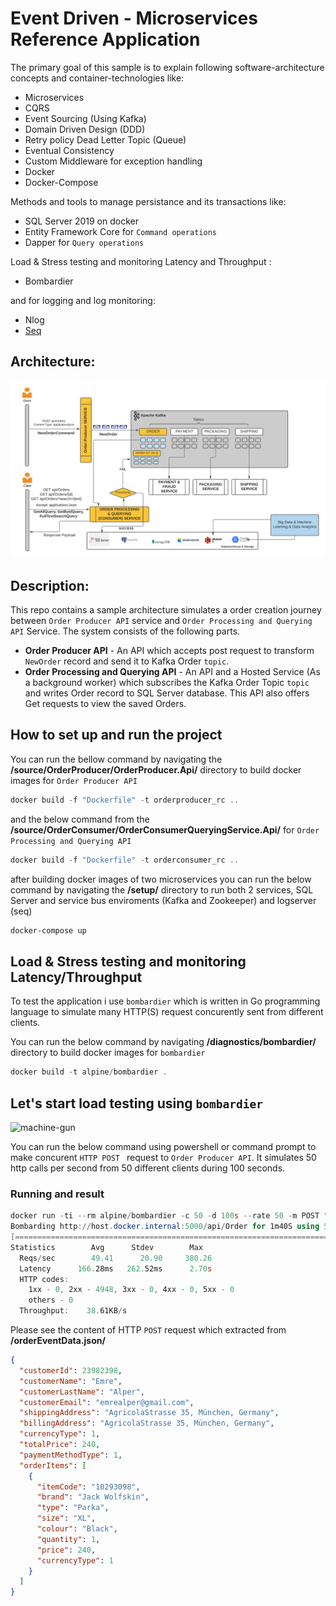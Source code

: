 # Event Driven - Microservices Reference Application

 The primary goal of this sample is to explain following software-architecture concepts and container-technologies like:  
* Microservices  
* CQRS  
* Event Sourcing (Using Kafka)
* Domain Driven Design (DDD)  
* Retry policy Dead Letter Topic (Queue)
* Eventual Consistency  
* Custom Middleware for exception handling
* Docker
* Docker-Compose

Methods and tools to manage persistance and its transactions like:
* SQL Server 2019 on docker
* Entity Framework Core for `Command operations`
* Dapper for `Query operations`


Load & Stress testing and monitoring Latency and Throughput  :
* Bombardier

and for logging and log monitoring:

* Nlog
* [Seq](https://datalust.co/seq)

## Architecture:
![architecture](https://github.com/emrealper/order-event-processing/raw/main/media/Event%20Driven-Ordering%20Microservices%20Reference%20Application.png)

## Description:
This repo contains a sample architecture simulates a order creation journey between `Order Producer API` service and `Order Processing and Querying API` Service. The system consists of the following parts.

* **Order Producer API** - An API which accepts post request to transform `NewOrder` record and send it to Kafka Order `topic`.
* **Order Processing and Querying API** - An API and a Hosted Service (As a background worker) which subscribes the Kafka Order Topic `topic` and writes Order record to SQL Server database. This API also offers Get requests to view the saved Orders.


## How to set up and run the project
You can run the bellow command by navigating the **/source/OrderProducer/OrderProducer.Api/** directory to build docker images for  `Order Producer API` 
```powershell
docker build -f "Dockerfile" -t orderproducer_rc ..
```

and the below command from the **/source/OrderConsumer/OrderConsumerQueryingService.Api/**  for `Order Processing and Querying API` 

```powershell
docker build -f "Dockerfile" -t orderconsumer_rc ..
```

after building docker images of two microservices you can run the below command by navigating the **/setup/** directory to run both 2 services, SQL Server and service bus enviroments (Kafka and Zookeeper) and logserver (seq)

```powershell
docker-compose up
```

## Load & Stress testing and monitoring Latency/Throughput

To test the application i use `bombardier` which is written in Go programming language to simulate many HTTP(S) request concurently sent from different clients.

You can run the below command by navigating  **/diagnostics/bombardier/** directory to build docker images for  `bombardier` 

```powershell
docker build -t alpine/bombardier .
```

## Let's start load testing using `bombardier` 
![machine-gun](https://i.imgur.com/2u6JJnh.gif)

You can run the below command using powershell or command prompt to make concurent  `HTTP POST ` request to  `Order Producer API`. It simulates 50 http calls per second from 50 different clients during 100 seconds.

### Running and result

```powershell
docker run -ti --rm alpine/bombardier -c 50 -d 100s --rate 50 -m POST "http://host.docker.internal:5000/api/Order" -H "Content-Type: application/json" -f "orderEventData.json"
Bombarding http://host.docker.internal:5000/api/Order for 1m40S using 50 connection(s)Bombarding http://host.docker.internal:5000/api/Order for 1m40s using 50 connection(s)
[=====================================================================================================================================================================================================================================] 1m40sDone!
Statistics        Avg      Stdev        Max
  Reqs/sec        49.41      20.90     380.26
  Latency      166.28ms   262.52ms      2.70s
  HTTP codes:
    1xx - 0, 2xx - 4948, 3xx - 0, 4xx - 0, 5xx - 0
    others - 0
  Throughput:    38.61KB/s
```
Please see the content of HTTP `POST` request which extracted from **/orderEventData.json/**

``` JSON
{
  "customerId": 23982398,
  "customerName": "Emre",
  "customerLastName": "Alper",
  "customerEmail": "emrealper@gmail.com",
  "shippingAddress": "AgricolaStrasse 35, München, Germany",
  "billingAddress": "AgricolaStrasse 35, München, Germany",
  "currencyType": 1,
  "totalPrice": 240,
  "paymentMethodType": 1,
  "orderItems": [
    {
      "itemCode": "10293098",
      "brand": "Jack Wolfskin",
      "type": "Parka",
      "size": "XL",
      "colour": "Black",
      "quantity": 1,
      "price": 240,
      "currencyType": 1
    }
  ]
}
```
